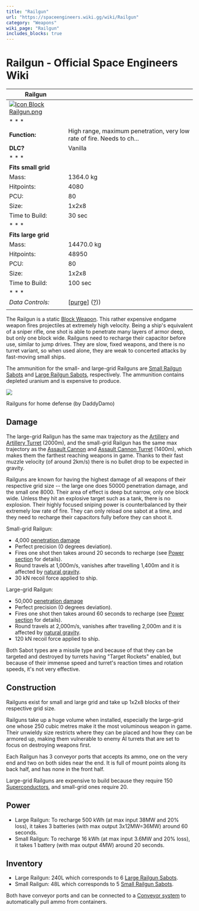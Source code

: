 ```yaml
---
title: "Railgun"
url: "https://spaceengineers.wiki.gg/wiki/Railgun"
category: "Weapons"
wiki_page: "Railgun"
includes_blocks: true
---
```


# Railgun - Official Space Engineers Wiki

| Railgun |     |
| --- | --- |
| [![Icon Block Railgun.png](https://spaceengineers.wiki.gg/images/e/e8/Icon_Block_Railgun.png?1d58da)](https://spaceengineers.wiki.gg/wiki/File:Icon_Block_Railgun.png) |     |
| * * * |     |
| **Function:** | High range, maximum penetration, very low rate of fire. Needs to ch... |
| **DLC?** | Vanilla |
| * * * |     |
| **Fits small grid** |     |
| Mass: | 1364.0 kg |
| Hitpoints: | 4080 |
| PCU: | 80  |
| Size: | 1x2x8 |
| Time to Build: | 30 sec |
| * * * |     |
| **Fits large grid** |     |
| Mass: | 14470.0 kg |
| Hitpoints: | 48950 |
| PCU: | 80  |
| Size: | 1x2x8 |
| Time to Build: | 100 sec |
| * * * |     |
| _Data Controls:_ | \[[purge](https://spaceengineers.wiki.gg/wiki/Railgun?action=purge)\] ([?](https://spaceengineers.wiki.gg/wiki/Template:Info_Block))) |
|     |     |

The Railgun is a static [Block Weapon](https://spaceengineers.wiki.gg/wiki/Block_Weapons "Block Weapons"). This rather expensive endgame weapon fires projectiles at extremely high velocity. Being a ship's equivalent of a sniper rifle, one shot is able to penetrate many layers of armor deep, but only one block wide. Railguns need to recharge their capacitor before use, similar to jump drives. They are slow, fixed weapons, and there is no turret variant, so when used alone, they are weak to concerted attacks by fast-moving small ships.

The ammunition for the small- and large-grid Railguns are [Small Railgun Sabots](https://spaceengineers.wiki.gg/wiki/Small_Railgun_Sabot "Small Railgun Sabot") and [Large Railgun Sabots](https://spaceengineers.wiki.gg/wiki/Large_Railgun_Sabot "Large Railgun Sabot"), respectively. The ammunition contains depleted uranium and is expensive to produce.

[![](https://spaceengineers.wiki.gg/images/thumb/4/4d/Railguns-for-home-defense-daddydamo.jpg/320px-Railguns-for-home-defense-daddydamo.jpg?229fef)](https://www.youtube.com/watch?v=qi2tg3D-Fwo)

Railguns for home defense (by DaddyDamo)

## Damage

The large-grid Railgun has the same max trajectory as the [Artillery](https://spaceengineers.wiki.gg/wiki/Artillery "Artillery") and [Artillery Turret](https://spaceengineers.wiki.gg/wiki/Artillery_Turret "Artillery Turret") (2000m), and the small-grid Railgun has the same max trajectory as the [Assault Cannon](https://spaceengineers.wiki.gg/wiki/Assault_Cannon "Assault Cannon") and [Assault Cannon Turret](https://spaceengineers.wiki.gg/wiki/Assault_Cannon_Turret "Assault Cannon Turret") (1400m), which makes them the farthest reaching weapons in game. Thanks to their fast muzzle velocity (of around 2km/s) there is no bullet drop to be expected in gravity.

Railguns are known for having the highest damage of all weapons of their respective grid size -- the large one does 50000 penetration damage, and the small one 8000. Their area of effect is deep but narrow, only one block wide. Unless they hit an explosive target such as a tank, there is no explosion. Their highly focused sniping power is counterbalanced by their extremely low rate of fire. They can only reload one sabot at a time, and they need to recharge their capacitors fully before they can shoot it.

Small-grid Railgun:

*   4,000 [penetration damage](https://spaceengineers.wiki.gg/wiki/Damage_Mechanics#Penetration_Damage "Damage Mechanics")
*   Perfect precision (0 degrees deviation).
*   Fires one shot then takes around 20 seconds to recharge (see [Power section](#Power) for details).
*   Round travels at 1,000m/s, vanishes after travelling 1,400m and it is affected by [natural gravity](https://spaceengineers.wiki.gg/wiki/Gravity "Gravity").
*   30 kN recoil force applied to ship.

Large-grid Railgun:

*   50,000 [penetration damage](https://spaceengineers.wiki.gg/wiki/Damage_Mechanics#Penetration_Damage "Damage Mechanics")
*   Perfect precision (0 degrees deviation).
*   Fires one shot then takes around 60 seconds to recharge (see [Power section](#Power) for details).
*   Round travels at 2,000m/s, vanishes after travelling 2,000m and it is affected by [natural gravity](https://spaceengineers.wiki.gg/wiki/Gravity "Gravity").
*   120 kN recoil force applied to ship.

Both Sabot types are a missile type and because of that they can be targeted and destroyed by turrets having "Target Rockets" enabled, but because of their immense speed and turret's reaction times and rotation speeds, it's not very effective.

## Construction

Railguns exist for small and large grid and take up 1x2x8 blocks of their respective grid size.

Railguns take up a huge volume when installed, especially the large-grid one whose 250 cubic metres make it the most voluminous weapon in game. Their unwieldy size restricts where they can be placed and how they can be armored up, making them vulnerable to enemy AI turrets that are set to focus on destroying weapons first.

Each Railgun has 3 conveyor ports that accepts its ammo, one on the very end and two on both sides near the end. It is full of mount points along its back half, and has none in the front half.

Large-grid Railguns are expensive to build because they require 150 [Superconductors](https://spaceengineers.wiki.gg/wiki/Superconductor "Superconductor"), and small-grid ones require 20.

## Power

*   Large Railgun: To recharge 500 kWh (at max input 38MW and 20% loss), it takes 3 batteries (with max output 3x12MW=36MW) around 60 seconds.
*   Small Railgun: To recharge 16 kWh (at max input 3.6MW and 20% loss), it takes 1 battery (with max output 4MW) around 20 seconds.

## Inventory

*   Large Railgun: 240L which corresponds to 6 [Large Railgun Sabots](https://spaceengineers.wiki.gg/wiki/Large_Railgun_Sabot "Large Railgun Sabot").
*   Small Railgun: 48L which corresponds to 5 [Small Railgun Sabots](https://spaceengineers.wiki.gg/wiki/Small_Railgun_Sabot "Small Railgun Sabot").

Both have conveyor ports and can be connected to a [Conveyor system](https://spaceengineers.wiki.gg/wiki/Conveyor_system "Conveyor system") to automatically pull ammo from containers.
